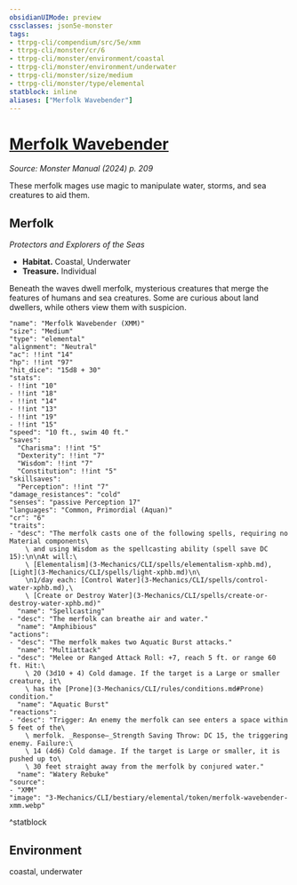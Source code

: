 ```yaml
---
obsidianUIMode: preview
cssclasses: json5e-monster
tags:
- ttrpg-cli/compendium/src/5e/xmm
- ttrpg-cli/monster/cr/6
- ttrpg-cli/monster/environment/coastal
- ttrpg-cli/monster/environment/underwater
- ttrpg-cli/monster/size/medium
- ttrpg-cli/monster/type/elemental
statblock: inline
aliases: ["Merfolk Wavebender"]
---
```

# [Merfolk Wavebender](3-Mechanics\CLI\bestiary\elemental/merfolk-wavebender-xmm.md)
*Source: Monster Manual (2024) p. 209*  

These merfolk mages use magic to manipulate water, storms, and sea creatures to aid them.

## Merfolk

*Protectors and Explorers of the Seas*

- **Habitat.** Coastal, Underwater  
- **Treasure.** Individual  

Beneath the waves dwell merfolk, mysterious creatures that merge the features of humans and sea creatures. Some are curious about land dwellers, while others view them with suspicion.

```statblock
"name": "Merfolk Wavebender (XMM)"
"size": "Medium"
"type": "elemental"
"alignment": "Neutral"
"ac": !!int "14"
"hp": !!int "97"
"hit_dice": "15d8 + 30"
"stats":
- !!int "10"
- !!int "18"
- !!int "14"
- !!int "13"
- !!int "19"
- !!int "15"
"speed": "10 ft., swim 40 ft."
"saves":
  "Charisma": !!int "5"
  "Dexterity": !!int "7"
  "Wisdom": !!int "7"
  "Constitution": !!int "5"
"skillsaves":
  "Perception": !!int "7"
"damage_resistances": "cold"
"senses": "passive Perception 17"
"languages": "Common, Primordial (Aquan)"
"cr": "6"
"traits":
- "desc": "The merfolk casts one of the following spells, requiring no Material components\
    \ and using Wisdom as the spellcasting ability (spell save DC 15):\n\nAt will:\
    \ [Elementalism](3-Mechanics/CLI/spells/elementalism-xphb.md), [Light](3-Mechanics/CLI/spells/light-xphb.md)\n\
    \n1/day each: [Control Water](3-Mechanics/CLI/spells/control-water-xphb.md),\
    \ [Create or Destroy Water](3-Mechanics/CLI/spells/create-or-destroy-water-xphb.md)"
  "name": "Spellcasting"
- "desc": "The merfolk can breathe air and water."
  "name": "Amphibious"
"actions":
- "desc": "The merfolk makes two Aquatic Burst attacks."
  "name": "Multiattack"
- "desc": "Melee or Ranged Attack Roll: +7, reach 5 ft. or range 60 ft. Hit:\
    \ 20 (3d10 + 4) Cold damage. If the target is a Large or smaller creature, it\
    \ has the [Prone](3-Mechanics/CLI/rules/conditions.md#Prone) condition."
  "name": "Aquatic Burst"
"reactions":
- "desc": "Trigger: An enemy the merfolk can see enters a space within 5 feet of the\
    \ merfolk. _Response—_Strength Saving Throw: DC 15, the triggering enemy. Failure:\
    \ 14 (4d6) Cold damage. If the target is Large or smaller, it is pushed up to\
    \ 30 feet straight away from the merfolk by conjured water."
  "name": "Watery Rebuke"
"source":
- "XMM"
"image": "3-Mechanics/CLI/bestiary/elemental/token/merfolk-wavebender-xmm.webp"
```
^statblock

## Environment

coastal, underwater